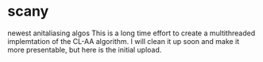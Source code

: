 # scany
newest anitaliasing algos
This is a long time effort to create a multithreaded implemtation of the CL-AA algorithm. I will clean it up soon and make it more presentable, but here is the initial upload.
